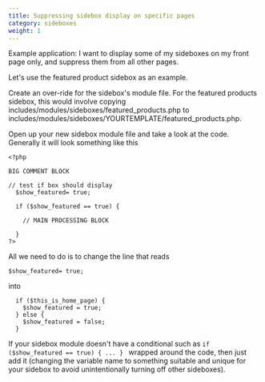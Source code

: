 ```yaml
---
title: Suppressing sidebox display on specific pages 
category: sideboxes
weight: 1
---
```


Example application: I want to display some of my sideboxes on my front page only, and suppress them from all other pages.

Let's use the featured product sidebox as an example.  

Create an over-ride for the sidebox's module file. For the featured products sidebox, this would involve copying includes/modules/sideboxes/featured_products.php to includes/modules/sideboxes/YOURTEMPLATE/featured_products.php.  

Open up your new sidebox module file and take a look at the code. 
Generally it will look something like this  

```
<?php  

BIG COMMENT BLOCK  

// test if box should display  
  $show_featured= true;  

  if ($show_featured == true) {  

    // MAIN PROCESSING BLOCK  

  }  
?>
```

All we need to do is to change the line that reads  

```
$show_featured= true;
```

into  

```
  if ($this_is_home_page) {  
    $show_featured = true;  
  } else {  
    $show_featured = false;  
  }
```

If your sidebox module doesn't have a conditional such as 
`if ($show_featured == true) { ... } ` wrapped around the code, then just add it (changing the variable name to something suitable and unique for your sidebox to avoid unintentionally turning off other sideboxes).


